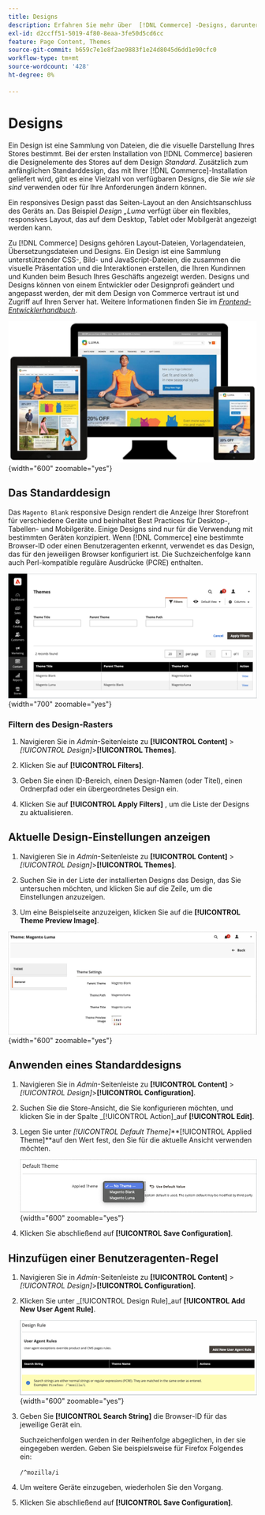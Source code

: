 ```yaml
---
title: Designs
description: Erfahren Sie mehr über  [!DNL Commerce] -Designs, darunter Layout-Dateien, Vorlagendateien, Übersetzungsdateien und Designs, die das Erscheinungsbild Ihres Stores definieren.
exl-id: d2ccff51-5019-4f80-8eaa-3fe50d5cd6cc
feature: Page Content, Themes
source-git-commit: b659c7e1e8f2ae9883f1e24d8045d6dd1e90cfc0
workflow-type: tm+mt
source-wordcount: '428'
ht-degree: 0%

---
```


# Designs

Ein Design ist eine Sammlung von Dateien, die die visuelle Darstellung Ihres Stores bestimmt. Bei der ersten Installation von [!DNL Commerce] basieren die Designelemente des Stores auf dem Design _Standard_. Zusätzlich zum anfänglichen Standarddesign, das mit Ihrer [!DNL Commerce]-Installation geliefert wird, gibt es eine Vielzahl von verfügbaren Designs, die Sie _wie sie sind_ verwenden oder für Ihre Anforderungen ändern können.

Ein responsives Design passt das Seiten-Layout an den Ansichtsanschluss des Geräts an. Das Beispiel _Design „Luma_ verfügt über ein flexibles, responsives Layout, das auf dem Desktop, Tablet oder Mobilgerät angezeigt werden kann.

Zu [!DNL Commerce] Designs gehören Layout-Dateien, Vorlagendateien, Übersetzungsdateien und Designs. Ein Design ist eine Sammlung unterstützender CSS-, Bild- und JavaScript-Dateien, die zusammen die visuelle Präsentation und die Interaktionen erstellen, die Ihren Kundinnen und Kunden beim Besuch Ihres Geschäfts angezeigt werden. Designs und Designs können von einem Entwickler oder Designprofi geändert und angepasst werden, der mit dem Design von Commerce vertraut ist und Zugriff auf Ihren Server hat. Weitere Informationen finden Sie im [_Frontend-Entwicklerhandbuch_](https://developer.adobe.com/commerce/frontend-core/guide/themes/).

![Luma-Design](./assets/design-responsive.png){width="600" zoomable="yes"}

## Das Standarddesign

Das `Magento Blank` responsive Design rendert die Anzeige Ihrer Storefront für verschiedene Geräte und beinhaltet Best Practices für Desktop-, Tabellen- und Mobilgeräte. Einige Designs sind nur für die Verwendung mit bestimmten Geräten konzipiert. Wenn [!DNL Commerce] eine bestimmte Browser-ID oder einen Benutzeragenten erkennt, verwendet es das Design, das für den jeweiligen Browser konfiguriert ist. Die Suchzeichenfolge kann auch Perl-kompatible reguläre Ausdrücke (PCRE) enthalten.

![Designs](./assets/themes.png){width="700" zoomable="yes"}

### Filtern des Design-Rasters

1. Navigieren Sie in _Admin_-Seitenleiste zu **[!UICONTROL Content]** > _[!UICONTROL Design]_>**[!UICONTROL Themes]**.

1. Klicken Sie auf **[!UICONTROL Filters]**.

1. Geben Sie einen ID-Bereich, einen Design-Namen (oder Titel), einen Ordnerpfad oder ein übergeordnetes Design ein.

1. Klicken Sie auf **[!UICONTROL Apply Filters]** , um die Liste der Designs zu aktualisieren.

## Aktuelle Design-Einstellungen anzeigen

1. Navigieren Sie in _Admin_-Seitenleiste zu **[!UICONTROL Content]** > _[!UICONTROL Design]_>**[!UICONTROL Themes]**.

1. Suchen Sie in der Liste der installierten Designs das Design, das Sie untersuchen möchten, und klicken Sie auf die Zeile, um die Einstellungen anzuzeigen.

1. Um eine Beispielseite anzuzeigen, klicken Sie auf die **[!UICONTROL Theme Preview Image]**.

![Design in der Vorschau](./assets/theme-settings.png){width="600" zoomable="yes"}

## Anwenden eines Standarddesigns

1. Navigieren Sie in _Admin_-Seitenleiste zu **[!UICONTROL Content]** > _[!UICONTROL Design]_>**[!UICONTROL Configuration]**.

1. Suchen Sie die Store-Ansicht, die Sie konfigurieren möchten, und klicken Sie in der Spalte _[!UICONTROL Action]_auf **[!UICONTROL Edit]**.

1. Legen Sie unter _[!UICONTROL Default Theme]_**[!UICONTROL Applied Theme]**auf den Wert fest, den Sie für die aktuelle Ansicht verwenden möchten.

   ![Angewendetes Design](./assets/theme-default-apply.png){width="600" zoomable="yes"}

1. Klicken Sie abschließend auf **[!UICONTROL Save Configuration]**.

## Hinzufügen einer Benutzeragenten-Regel

1. Navigieren Sie in _Admin_-Seitenleiste zu **[!UICONTROL Content]** > _[!UICONTROL Design]_>**[!UICONTROL Configuration]**.

1. Klicken Sie unter _[!UICONTROL Design Rule]_auf **[!UICONTROL Add New User Agent Rule]**.

   ![Regel entwerfen](./assets/theme-design-rule.png){width="600" zoomable="yes"}

1. Geben Sie **[!UICONTROL Search String]** die Browser-ID für das jeweilige Gerät ein.

   Suchzeichenfolgen werden in der Reihenfolge abgeglichen, in der sie eingegeben werden. Geben Sie beispielsweise für Firefox Folgendes ein:

   `/^mozilla/i`

1. Um weitere Geräte einzugeben, wiederholen Sie den Vorgang.

1. Klicken Sie abschließend auf **[!UICONTROL Save Configuration]**.
